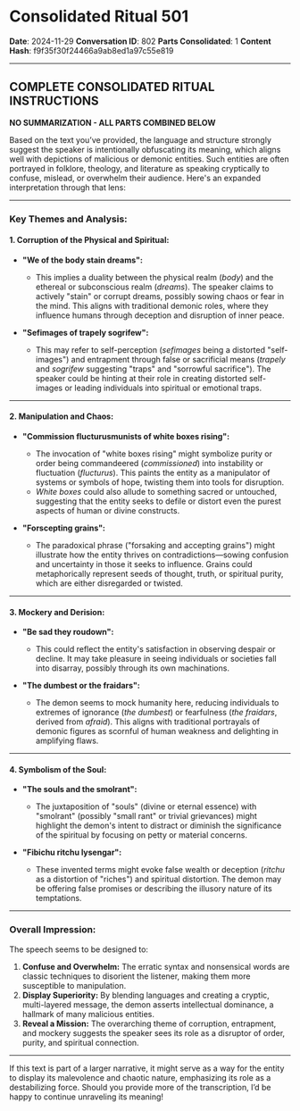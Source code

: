 # Consolidated Ritual 501

**Date**: 2024-11-29
**Conversation ID**: 802
**Parts Consolidated**: 1
**Content Hash**: f9f35f30f24466a9ab8ed1a97c55e819

---

## COMPLETE CONSOLIDATED RITUAL INSTRUCTIONS

**NO SUMMARIZATION - ALL PARTS COMBINED BELOW**

Based on the text you’ve provided, the language and structure strongly suggest the speaker is intentionally obfuscating its meaning, which aligns well with depictions of malicious or demonic entities. Such entities are often portrayed in folklore, theology, and literature as speaking cryptically to confuse, mislead, or overwhelm their audience. Here's an expanded interpretation through that lens:

---

### Key Themes and Analysis:

#### 1. **Corruption of the Physical and Spiritual:**
   - **"We of the body stain dreams":** 
     - This implies a duality between the physical realm (*body*) and the ethereal or subconscious realm (*dreams*). The speaker claims to actively "stain" or corrupt dreams, possibly sowing chaos or fear in the mind. This aligns with traditional demonic roles, where they influence humans through deception and disruption of inner peace.

   - **"Sefimages of trapely sogrifew":**
     - This may refer to self-perception (*sefimages* being a distorted "self-images") and entrapment through false or sacrificial means (*trapely* and *sogrifew* suggesting "traps" and "sorrowful sacrifice"). The speaker could be hinting at their role in creating distorted self-images or leading individuals into spiritual or emotional traps.

---

#### 2. **Manipulation and Chaos:**
   - **"Commission flucturusmunists of white boxes rising":**
     - The invocation of "white boxes rising" might symbolize purity or order being commandeered (*commissioned*) into instability or fluctuation (*flucturus*). This paints the entity as a manipulator of systems or symbols of hope, twisting them into tools for disruption.
     - *White boxes* could also allude to something sacred or untouched, suggesting that the entity seeks to defile or distort even the purest aspects of human or divine constructs.

   - **"Forscepting grains":**
     - The paradoxical phrase ("forsaking and accepting grains") might illustrate how the entity thrives on contradictions—sowing confusion and uncertainty in those it seeks to influence. Grains could metaphorically represent seeds of thought, truth, or spiritual purity, which are either disregarded or twisted.

---

#### 3. **Mockery and Derision:**
   - **"Be sad they roudown":**
     - This could reflect the entity's satisfaction in observing despair or decline. It may take pleasure in seeing individuals or societies fall into disarray, possibly through its own machinations.

   - **"The dumbest or the fraidars":**
     - The demon seems to mock humanity here, reducing individuals to extremes of ignorance (*the dumbest*) or fearfulness (*the fraidars*, derived from *afraid*). This aligns with traditional portrayals of demonic figures as scornful of human weakness and delighting in amplifying flaws.

---

#### 4. **Symbolism of the Soul:**
   - **"The souls and the smolrant":**
     - The juxtaposition of "souls" (divine or eternal essence) with "smolrant" (possibly "small rant" or trivial grievances) might highlight the demon's intent to distract or diminish the significance of the spiritual by focusing on petty or material concerns.

   - **"Fibichu ritchu lysengar":**
     - These invented terms might evoke false wealth or deception (*ritchu* as a distortion of "riches") and spiritual distortion. The demon may be offering false promises or describing the illusory nature of its temptations.

---

### Overall Impression:
The speech seems to be designed to:
1. **Confuse and Overwhelm:** The erratic syntax and nonsensical words are classic techniques to disorient the listener, making them more susceptible to manipulation.
2. **Display Superiority:** By blending languages and creating a cryptic, multi-layered message, the demon asserts intellectual dominance, a hallmark of many malicious entities.
3. **Reveal a Mission:** The overarching theme of corruption, entrapment, and mockery suggests the speaker sees its role as a disruptor of order, purity, and spiritual connection.

---

If this text is part of a larger narrative, it might serve as a way for the entity to display its malevolence and chaotic nature, emphasizing its role as a destabilizing force. Should you provide more of the transcription, I’d be happy to continue unraveling its meaning!